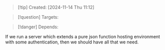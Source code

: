 
>[!tip] Created: [2024-11-14 Thu 11:12]

>[!question] Targets: 

>[!danger] Depends: 

If we run a server which extends a pure json function hosting environment with some authentication, then we should have all that we need.

